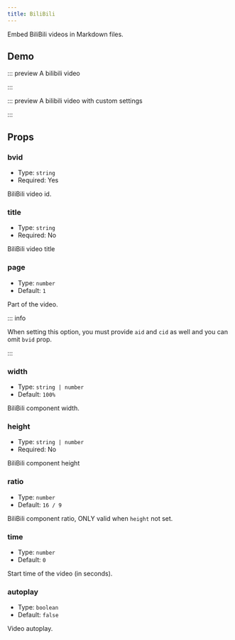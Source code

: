 ```yaml
---
title: BiliBili
---
```


Embed BiliBili videos in Markdown files.

<!-- more -->

## Demo

<!-- #region demo -->

::: preview A bilibili video

<BiliBili bvid="BV1kt411o7C3" />

:::

::: preview A bilibili video with custom settings

<BiliBili aid="34304064" cid="109293122" ratio="9:16" time="60" page="2" />

:::

<!-- #endregion demo -->

## Props

### bvid

- Type: `string`
- Required: Yes

BiliBili video id.

### title

- Type: `string`
- Required: No

BiliBili video title

### page

- Type: `number`
- Default: `1`

Part of the video.

::: info

When setting this option, you must provide `aid` and `cid` as well and you can omit `bvid` prop.

:::

### width

- Type: `string | number`
- Default: `100%`

BiliBili component width.

### height

- Type: `string | number`
- Required: No

BiliBili component height

### ratio

- Type: `number`
- Default: `16 / 9`

BiliBili component ratio, ONLY valid when `height` not set.

### time

- Type: `number`
- Default: `0`

Start time of the video (in seconds).

### autoplay

- Type: `boolean`
- Default: `false`

Video autoplay.
